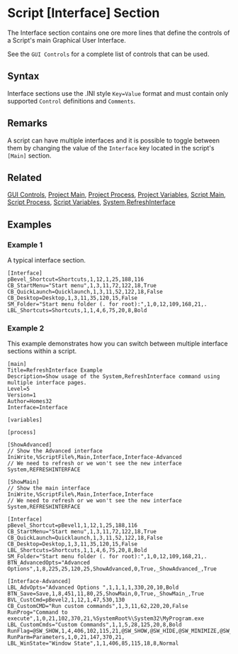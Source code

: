 # Script [Interface] Section

The Interface section contains one ore more lines that define the controls of a Script's main Graphical User Interface.

See the `GUI Controls` for a complete list of controls that can be used.

## Syntax

Interface sections use the .INI style `Key=Value` format and must contain only supported `Control` definitions and `Comments`.

## Remarks

A script can have multiple interfaces and it is possible to toggle between them by changing the value of the `Interface` key located in the script's `[Main]` section.

## Related

[GUI Controls](../GUIControls/README.md), [Project Main](./ProjectMain.md), [Project Process](./ProjectProcess.md), [Project Variables](./ProjectVariables.md), [Script Main](./ScriptMain.md), [Script Process](./ScriptProcess.md), [Script Variables](./ScriptVariables.md), [System,RefreshInterface](../Commands/System/RefreshInterface.md)

## Examples

### Example 1

A typical interface section.

```pebakery
[Interface]
pBevel_Shortcut=Shortcuts,1,12,1,25,188,116
CB_StartMenu="Start menu",1,3,11,72,122,18,True
CB_QuickLaunch=Quicklaunch,1,3,11,52,122,18,False
CB_Desktop=Desktop,1,3,11,35,120,15,False
SM_Folder="Start menu folder (. for root):",1,0,12,109,168,21,.
LBL_Shortcuts=Shortcuts,1,1,4,6,75,20,8,Bold
```

### Example 2

This example demonstrates how you can switch between multiple interface sections within a script.

```pebakery
[main]
Title=RefreshInterface Example
Description=Show usage of the System,RefreshInterface command using multiple interface pages.
Level=5
Version=1
Author=Homes32
Interface=Interface

[variables]

[process]

[ShowAdvanced]
// Show the Advanced interface
IniWrite,%ScriptFile%,Main,Interface,Interface-Advanced
// We need to refresh or we won't see the new interface
System,REFRESHINTERFACE

[ShowMain]
// Show the main interface
IniWrite,%ScriptFile%,Main,Interface,Interface
// We need to refresh or we won't see the new interface
System,REFRESHINTERFACE

[Interface]
pBevel_Shortcut=pBevel1,1,12,1,25,188,116
CB_StartMenu="Start menu",1,3,11,72,122,18,True
CB_QuickLaunch=Quicklaunch,1,3,11,52,122,18,False
CB_Desktop=Desktop,1,3,11,35,120,15,False
LBL_Shortcuts=Shortcuts,1,1,4,6,75,20,8,Bold
SM_Folder="Start menu folder (. for root):",1,0,12,109,168,21,.
BTN_AdvancedOpts="Advanced Options",1,8,225,25,120,25,ShowAdvanced,0,True,_ShowAdvanced_,True

[Interface-Advanced]
LBL_AdvOpts="Advanced Options ",1,1,1,1,330,20,10,Bold
BTN_Save=Save,1,8,451,11,80,25,ShowMain,0,True,_ShowMain_,True
BVL_CustCmd=pBevel2,1,12,1,47,530,130
CB_CustomCMD="Run custom commands",1,3,11,62,220,20,False
RunProg="Command to execute",1,0,21,102,370,21,%SystemRoot%\System32\MyProgram.exe
LBL_CustomCmds="Custom Commands",1,1,5,28,125,20,8,Bold
RunFlag=@SW_SHOW,1,4,406,102,115,21,@SW_SHOW,@SW_HIDE,@SW_MINIMIZE,@SW_MAXIMIZE
RunParm=Parameters,1,0,21,147,370,21,
LBL_WinState="Window State",1,1,406,85,115,18,8,Normal
```
